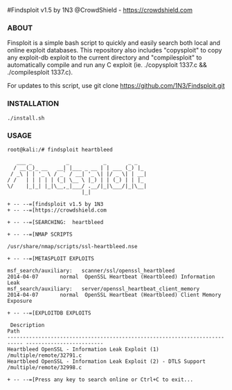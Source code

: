 #Findsploit v1.5 
by 1N3 @CrowdShield - https://crowdshield.com

### ABOUT
Finsploit is a simple bash script to quickly and easily search both local and online exploit databases. This repository also includes "copysploit" to copy any exploit-db exploit to the current directory and "compilesploit" to automatically compile and run any C exploit (ie. ./copysploit 1337.c && ./compilesploit 1337.c).

For updates to this script, use git clone https://github.com/1N3/Findsploit.git

### INSTALLATION
```
./install.sh
```

### USAGE
```
root@kali:/# findsploit heartbleed

   ___ _           _           _       _ _   
  / __(_)_ __   __| |___ _ __ | | ___ (_) |_ 
 / _\ | | '_ \ / _` / __| '_ \| |/ _ \| | __|
/ /   | | | | | (_| \__ \ |_) | | (_) | | |_ 
\/    |_|_| |_|\__,_|___/ .__/|_|\___/|_|\__|
                        |_|                  

+ -- --=[findsploit v1.5 by 1N3
+ -- --=[https://crowdshield.com

+ -- --=[SEARCHING:  heartbleed   

+ -- --=[NMAP SCRIPTS

/usr/share/nmap/scripts/ssl-heartbleed.nse

+ -- --=[METASPLOIT EXPLOITS

msf_search/auxiliary:   scanner/ssl/openssl_heartbleed                                 2014-04-07       normal  OpenSSL Heartbeat (Heartbleed) Information Leak
msf_search/auxiliary:   server/openssl_heartbeat_client_memory                         2014-04-07       normal  OpenSSL Heartbeat (Heartbleed) Client Memory Exposure

+ -- --=[EXPLOITDB EXPLOITS

 Description                                                                 Path
--------------------------------------------------------------------------- -------------------------
Heartbleed OpenSSL - Information Leak Exploit (1)                           /multiple/remote/32791.c
Heartbleed OpenSSL - Information Leak Exploit (2) - DTLS Support            /multiple/remote/32998.c

+ -- --=[Press any key to search online or Ctrl+C to exit...
```


